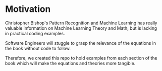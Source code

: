 # Motivation

Christopher Bishop's Pattern Recognition and Machine Learning has really
valuable information on Machine Learning Theory and Math, but is lacking
in practical coding examples.

Software Engineers will stuggle to grasp the relevance of the equations
in the book without code to follow.

Therefore, we created this repo to hold examples from each section of the
book which will make the equations and theories more tangible.

